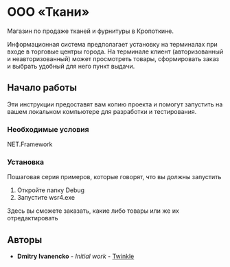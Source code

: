 # ООО «Ткани» 

 Магазин по продаже тканей и фурнитуры в Кропоткине.

 Информационная система предполагает установку на терминалах при входе в торговые центры города. На терминале клиент (авторизованный и неавторизованный) может просмотреть товары, сформировать заказ и выбрать удобный для него пункт выдачи.  
## Начало работы

Эти инструкции предоставят вам копию проекта и помогут запустить на вашем локальном компьютере для разработки и тестирования.

### Необходимые условия

 NET.Framework

### Установка

Пошаговая серия примеров, которые говорят, что вы должны запустить

 1) Откройте папку Debug
 2) Запустите wsr4.exe
 
 Здесь вы сможете заказать, какие либо товары или же их отредактировать

## Авторы

* **Dmitry Ivanencko** - *Initial work* - [Twinkle](https://github.com/twinklecs)
